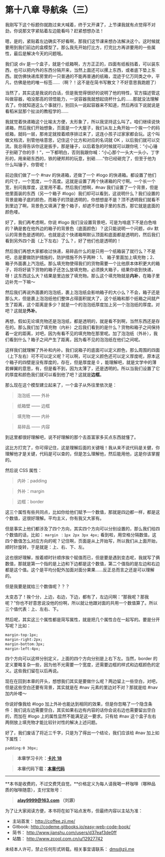 第十八章 导航条（三）
===

我刚写下这个标题你就跑过来大喊着，终于又开课了，上节课我就有点觉得不对劲，你说那文字紧贴着左边能看吗？赶紧想想办法！

嗯，是的，紧贴着左边确实不好看啊，那我们这节课来想办法解决这个。这时候就要用到我们前边的盒模型了。那么我先开始打比方，打完比方再讲要用的一些属性，最后是解决今天的问题哦。

我们说 div 是一个盒子，就是个纸箱啊，方方正正的，四面有纸板挡着，可以装东西，也可以把内外的东西分隔开来，当然上面还可以摞上东西，或者底下垫上东西。就仿佛快递库房里的一只普通的不能再普通的纸箱，混迹于亿万同类之中，平凡，仿佛是他的唯一标签……（啊？！这不是在简书写散文？不好意思我跑题了）

当然了，其实这是我说的白话，但是我觉得很好的说明了他的特性，官方描述管这叫做容器，咱没那高的领悟能力，一说容器我就想起烧杯什么的……那就没法理解去了。你就知道这么个事就行，别回头一说起容器来不知道，然后再往下说就说是看稻米鼠那个扯淡的教程学的……

我就觉着快递箱这个比喻太方便，太形象了，所以我坚持这么叫了。咱们继续说快递箱，然后我们开始想象，页面是一个大屋子，我们从左上角开始一个挨一个的码纸箱，就码一层，那肯定就按着顺序排过来了，这连小孩子过家家都会玩。这个叫做文档流，别管他啥意思，记住这个比方和对应的名词就 OK ，以后我们就可以交流。我总得告诉你这是扳手，那是锤子，以后着急的时候就可以跟你吼：“小心锤子别砸了你的手！”，一下都明白，否则我跟你喊：“小心那个一头大一头小，丁字形的，用来砸东西的，铁的硬邦邦的玩意，别砸……”你已经砸完了，但至于他为什么叫锤子，你管呢！

前边我们做了一个 #nav 的快递箱，还做了一个 #logo 的快递箱。都设置了他们的尺寸，一个宽度，一个高度。这就是设置了两个快递箱的尺寸啊。一个长一个宽，别问我厚度，这里用不着。然后我们想啊，#nav 我们设置了一个背景，但是他里面装的东西（另一个箱子 #logo）我们却可以看到，这说明什么？我们设置的背景是箱子底的颜色，而箱子的顶是透明的，你想想是不是？顶不透明我们就看不到里边了啊，背景色又填满了整个箱子，却遮不住箱子里的东西，那它就是底面的颜色喽。

好了，我们再考虑啊，你说 #logo 我们没设置背景吧，可是为啥底下不是白色啥的？确是套在他外边的箱子的背景色（底面颜色）？这只能说明一个问题，div 默认的背景色是透明的，也就是这个快递箱啊默认顶面和底面都是透明的，然后我们看到另外四个面（上下左右）了么？，好了他们也是透明的！

然后我们再想大家都收过快递，易碎品什么的是只用一个纸箱装了就行么？不是吧，总是要做防护措施的，防护措施不外乎两种：1、 箱子里面加上填充物；2、箱子外面裹上汽泡纸。那么填充物使得我们的货物需要一个比他原本体积更大的箱子，将将好装下货物的箱子还怎么放填充物，必须换大箱子，结果你收到快递，呀！这东西这么大？结果是里边放了填充物。那么这个填充物就是**内补**，在箱子里边补充一下嘛～

然后我们再说外面裹的泡泡纸，裹上泡泡纸会影响箱子的大小么？不会，箱子还是那么大，但是裹上泡泡纸他们整体占得面积就大了，这个纸箱和那个纸箱之间就产生了距离，这个距离是多少？就是一个的泡泡纸厚度加上另一个泡泡纸的厚度。对吧？这就是**外补**。

再想，假如无论填充物还是泡泡纸，都是透明的，就是看不到啊，当然东西还是存在的。那么我们加了填充物（内补）之后我们看到的是什么？货物和箱子之间保持着一定的距离，对吧，因为有看不见的填充物在那里呢。加了泡泡纸（外补），我们看到什么？箱子之间产生了距离，因为看不见的泡泡纸在他们之间呢。

这样我们就理解了外补和内补。我们说箱子的底面可以定义颜色，那么周围的四面（上下左右）可不可以定义呢？可以啊，可以定义颜色还可以定义厚度呢，原本这个箱子的四壁是没有厚度的，存在，但是厚度是 0 ，能理解吧，就是文学中的薄若蝉翼的意思，有，但是看不到，因为太薄了，还是透明的。所以当我们设置了它的厚度和颜色我们就可以看到他了吧？这就是**边框**。

那么现在这个模型建立起来了，一个盒子从外往里依次是：

> 泡泡纸 —— 外补

> 纸箱壁 —— 边框

> 填充物 —— 内补

> 易碎品 —— 内容

到这里都很好理解吧，说不好理解的那个去首富家多买点东西就懂了。

这比方打完了，你可得记住，这是理解后面的关键哦！我从来不说代码是关健，你理解他才是关键，代码是可以查的，但是怎么理解他，然后能用他，这是你该掌握的。

然后说 CSS 属性：

> 内补：padding

> 外补：margin

> 边框：border

这三个属性有些共同点，比如你给他们赋予一个数值，那就是四边都一样，都是这个数值，这很好理解。平均主义，你有我又大家有。

但是事实上他们都涉及了四个方向，其实四个方向可以分别设置的，那么我们给四个数值的话，比如： `margin
：1px 2px 3px 4px;` 看到啦，用空格分隔数值，这四个数值怎么对应方向的呢？记住啊，页面是从上开始写，所以我们从上面开始，顺时针旋转，于是就是：上、右、下、左。

这也很好理解，按着顺时针顺序挨个赋值而已，但是要是遇到变态呢，我就写了俩数值，那就是第一个指的是上边和下边都是这个数值，第二个值指的是左边和右边都是这个值。这个是平均分配外加面对面分果果……反正总而言之还是可以理解的。

但是我要是就给三个数值呢？？？

太变态了！挨个分，上边，右边，下边，都有了，左边问啊：“那我呢？那我呢？”你也不好意思说没他的份啊，所以就让他跟对面的共用一个数值算了。所以三个值代表：上、左右、下。

然后呢，其实这三个属性都是简写属性，就是把几个属性合在一起写的。要是分开写呢？比如：

```css
margin-top:1px;
margin-right:2px;
margin-bottom:3px;
margin-left:4px;
```
四个方向可以这样分别定义，上面的四个方向分别是上右下左。当然，border 的定义要略复杂一些，因为他不光需要一个宽度，还需要边框的样式和边框颜色的定义。这些我们留在以后再说。

现在在回到本章的开头，想想我们其实是要做什么呢？两边留上一些空白，对吧，但是这些空白还要有背景，其实就是在 #nav 元素的里边对不对？那就是给 #nav 加内补喽～

你说好像我给 #logo 加上外补也能达到相同的效果，但是你忽略了一个隐含条件：我们说左边需要空白，其实如果右边有内容的话你会说右边也需要留出空白的，而加在 #logo 上的属性显然不能满足这一要求。只有给 #nav 这个盒子左右两侧放上填充物才能比较针对性的解决上述问题。

好了，我们废话了将近三千字，只是为了得出一个结论，我们应该给 #nav 加上如下属性：

```css
padding:0 30px;
```

> **本章学习卡片：[卡片 18](http://coffee.zji.me/scard.html?name=chapter18)**

> **本章代码下载：[本章代码](http://coffee.zji.me/show-code/18.zip)**

---

**本书是收费的，不过交费凭自觉。**价格定义为每人请我喝一杯咖啡（哪种品质的咖啡随意），支付宝账号：

> **alay9999@163.com  （刘源）**

为了让大家阅读方便，本书将在如下站点发布，但最终内容以主站为准：

* 主站首发： http://coffee.zji.me/
* Gitbook: http://codeme.gitbooks.io/easy-web-code-book/
* 简书： http://www.jianshu.com/users/d37eaf3de0ff
* 站酷： http://www.zcool.com.cn/u/12927742

未经本人许可，禁止任何形式转载。相关事宜请联系： dms@zji.me